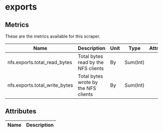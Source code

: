 [comment]: <> (Code generated by mdatagen. DO NOT EDIT.)

# exports

## Metrics

These are the metrics available for this scraper.

| Name | Description | Unit | Type | Attributes |
| ---- | ----------- | ---- | ---- | ---------- |
| nfs.exports.total_read_bytes | Total bytes read by the NFS clients | By | Sum(Int) | <ul> </ul> |
| nfs.exports.total_write_bytes | Total bytes wrote by the NFS clients | By | Sum(Int) | <ul> </ul> |

## Attributes

| Name | Description |
| ---- | ----------- |
